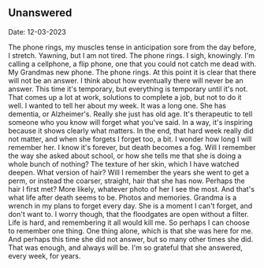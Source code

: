 ## Unanswered

Date: 12-03-2023

The phone rings, my muscles tense in anticipation
sore from the day before, I stretch. Yawning, but I
am not tired. The phone rings. I sigh, knowingly.
I'm calling a cellphone, a flip phone, one that you could not
catch me dead with. My Grandmas new phone.
The phone rings. At this point it is clear that there will not be an answer.
I think about how eventually there will never be an answer.
This time it's temporary, but everything is temporary until it's not.
That comes up a lot at work, solutions to complete a job,
but not to do it well. I wanted to tell her about my week. 
It was a long one.
She has dementia, or Alzheimer's. Really she just has old age.
It's therapeutic to tell someone who you know will forget what you've said.
In a way, it's inspiring because it shows clearly what matters.
In the end, that hard week really did not matter, and when she forgets
I forget too, a bit.
I wonder how long I will remember her. I know it's forever,
but death becomes a fog. Will I remember the way she asked about school,
or how she tells me that she is doing a whole bunch of nothing?
The texture of her skin, which I have watched deepen.
What version of hair? Will I remember the years she went to get a perm, or instead
the coarser, straight, hair that she has now. Perhaps the hair I first met?
More likely, whatever photo of her I see the most.
And that's what life after death seems to be.
Photos and memories.
Grandma is a wrench in my plans to forget every day.
She is a moment I can't forget, and don't want to.
I worry though, that the floodgates are open without a filter.
Life is hard, and remembering it all would kill me.
So perhaps I can choose to remember one thing.
One thing alone, which is that she was here for me.
And perhaps this time she did not answer, but so many other times she did.
That was enough, and always will be. I'm so grateful that she answered, every week, for years.

